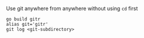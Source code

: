 Use git anywhere from anywhere
without using `cd` first
```
go build gitr
alias git='gitr'
git log <git-subdirectory>
```